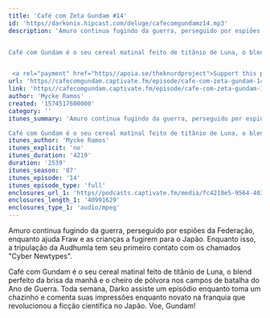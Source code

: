 ```yaml
---
title: 'Café com Zeta Gundam #14'
id: 'https//darkonix.hipcast.com/deluge/cafecomgundamz14.mp3'
description: 'Amuro continua fugindo da guerra, perseguido por espiões da Federação, enquanto ajuda Fraw e as crianças a fugirem para o Japão. Enquanto isso, a tripulação da Audhumla tem seu primeiro contato com os chamados &quot;Cyber Newtypes&quot;.


Café com Gundam é o seu cereal matinal feito de titânio de Luna, o blend perfeito da brisa da manhã e o cheiro de pólvora nos campos de batalha do Ano de Guerra. Toda semana, Darko assiste um episódio enquanto toma um chazinho e comenta suas impressões enquanto novato na franquia que revolucionou a ficção científica no Japão. Voe, Gundam!


 <a rel="payment" href="https//apoia.se/theknurdproject">Support this podcast</a>'
url: 'https//cafecomgundam.captivate.fm/episode/cafe-com-zeta-gundam-14'
link: 'https//cafecomgundam.captivate.fm/episode/cafe-com-zeta-gundam-14'
author: 'Mycke Ramos'
created: '1574517600000'
category: ''
itunes_summary: 'Amuro continua fugindo da guerra, perseguido por espiões da Federação, enquanto ajuda Fraw e as crianças a fugirem para o Japão. Enquanto isso, a tripulação da Audhumla tem seu primeiro contato com os chamados "Cyber Newtypes".

Café com Gundam é o seu cereal matinal feito de titânio de Luna, o blend perfeito da brisa da manhã e o cheiro de pólvora nos campos de batalha do Ano de Guerra. Toda semana, Darko assiste um episódio enquanto toma um chazinho e comenta suas impressões enquanto novato na franquia que revolucionou a ficção científica no Japão. Voe, Gundam!'
itunes_author: 'Mycke Ramos'
itunes_explicit: 'no'
itunes_duration: '4219'
duration: '2539'
itunes_season: '87'
itunes_episode: '14'
itunes_episode_type: 'full'
enclosures_url_1: 'https//podcasts.captivate.fm/media/fc4210e5-9564-4038-b1b9-ccd38e98ea7a/cafecomgundamz14_tc.mp3'
enclosures_length_1: '40991629'
enclosures_type_1: 'audio/mpeg'
---
```

Amuro continua fugindo da guerra, perseguido por espiões da Federação, enquanto ajuda Fraw e as crianças a fugirem para o Japão. Enquanto isso, a tripulação da Audhumla tem seu primeiro contato com os chamados "Cyber Newtypes".

Café com Gundam é o seu cereal matinal feito de titânio de Luna, o blend perfeito da brisa da manhã e o cheiro de pólvora nos campos de batalha do Ano de Guerra. Toda semana, Darko assiste um episódio enquanto toma um chazinho e comenta suas impressões enquanto novato na franquia que revolucionou a ficção científica no Japão. Voe, Gundam!